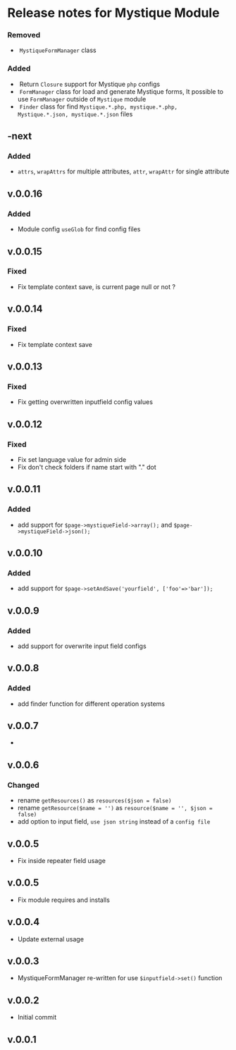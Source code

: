 # Release notes for Mystique Module

### Removed

-  `MystiqueFormManager` class

### Added

-  Return `Closure` support for Mystique `php` configs
-  `FormManager` class for load and generate Mystique forms, It possible to use `FormManager` outside of `Mystique` module
-  `Finder` class for find `Mystique.*.php, mystique.*.php, Mystique.*.json, mystique.*.json` files

## -next


### Added

- `attrs`, `wrapAttrs` for multiple attributes, `attr`, `wrapAttr` for single attribute

## v.0.0.16

### Added

- Module config `useGlob` for find config files

## v.0.0.15

### Fixed

- Fix template context save, is current page null or not ?

## v.0.0.14

### Fixed

- Fix template context save

## v.0.0.13

### Fixed

- Fix getting overwritten inputfield config values

## v.0.0.12

### Fixed

- Fix set language value for admin side
- Fix don't check folders if name start with "." dot

## v.0.0.11

### Added

- add support for `$page->mystiqueField->array();` and `$page->mystiqueField->json();`

## v.0.0.10

### Added

- add support for `$page->setAndSave('yourfield', ['foo'=>'bar']);`

## v.0.0.9

### Added

- add support for overwrite input field configs

## v.0.0.8

### Added

- add finder function for different operation systems

## v.0.0.7

- 

## v.0.0.6

### Changed

- rename `getResources()` as `resources($json = false)`
- rename `getResource($name = '')` as `resource($name = '', $json = false)`
- add option to input field, `use json string` instead of a `config file`

## v.0.0.5

- Fix inside repeater field usage

## v.0.0.5

- Fix module requires and installs

## v.0.0.4

- Update external usage

## v.0.0.3

- MystiqueFormManager re-written for use `$inputfield->set()` function

## v.0.0.2

- Initial commit

## v.0.0.1
